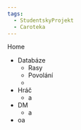 ```yaml
---
tags:
  - StudentskyProjekt
  - Caroteka
---
```

Home
- Databáze
	- Rasy
	- Povolání
	- 
- Hráč
	- a
- DM
	- a
- oa